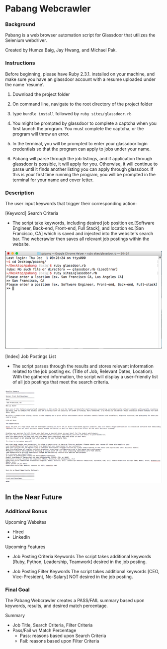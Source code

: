 # Pabang Webcrawler

### Background

Pabang is a web browser automation script for Glassdoor that utilizes the Selenium webdriver.

Created by Humza Baig, Jay Hwang, and Michael Pak.

### Instructions

Before beginning, please have Ruby 2.3.1. installed on your machine, and make sure you have an glassdoor account with a resume uploaded under the name 'resume'.

1. Download the project folder

2. On command line, navigate to the root directory of the project folder

3. type `bundle install` followed by `ruby sites/glassdoor.rb`

4. You might be prompted by glassdoor to complete a captcha when you first launch the program. You must complete the captcha, or the program will throw an error.

5. In the terminal, you will be prompted to enter your glassdoor login credentials so that the program can apply to jobs under your name.

6. Pabang will parse through the job listings, and if application through glassdoor is possible, it will apply for you. Otherwise, it will continue to parse until it finds another listing you can apply through glassdoor. If this is your first time running the program, you will be prompted in the terminal for your name and cover letter.

### Description

The user input keywords that trigger their corresponding action:

[Keyword] Search Criteria
- The script take keywords, including desired job position ex.[Software Engineer, Back-end, Front-end, Full Stack], and location ex.[San Francisco, CA] which is saved and injected into the website's search bar. The webcrawler then saves all relevant job postings within the website.

![questions](docs/questions.png)

[Index] Job Postings List
- The script parses through the results and stores relevant information related to the job posting ex. (Title of Job, Relevant Dates, Location). With the gathered information, the script will display a user-friendly list of all job postings that meet the search criteria.

![summary](docs/summary.png)

## In the Near Future

### Additional Bonus

Upcoming Websites
- Hired
- LinkedIn

Upcoming Features
- Job Posting Criteria Keywords
The script takes additional keywords [Ruby, Python, Leadership, Teamwork] desired in the job posting.

- Job Posting Filter Keywords
The script takes additional keywords [CEO, Vice-President, No-Salary] NOT desired in the job posting.

### Final Goal

The Pabang Webcrawler creates a PASS/FAIL summary based upon keywords, results, and desired match percentage.

Summary
  - Job Title, Search Criteria, Filter Criteria
  - Pass/Fail w/ Match Percentage
    * Pass: reasons based upon Search Criteria
    * Fail: reasons based upon Filter Criteria

